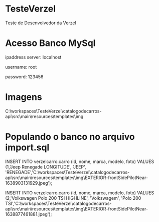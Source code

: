# TesteVerzel
 Teste de Desenvolvedor da Verzel
 
 # Acesso Banco MySql
 
 ipaddress server: localhost
 
 username: root
 
 password: 123456
 
 # Imagens 
 C:\workspaces\TesteVerzel\catalogodecarros-api\src\main\resources\templates\img
 
 # Populando o banco no arquivo import.sql
 INSERT INTO verzelcarro.carro (id, nome, marca, modelo, foto) VALUES (1,'Jeep Renegade LONGITUDE', 'JEEP', 'RENEGADE','C:\workspaces\TesteVerzel\catalogodecarros-api\src\main\resources\templates\img\EXTERIOR-frontSidePilotNear-1638903131929.jpeg');

INSERT INTO verzelcarro.carro (id, nome, marca, modelo, foto) VALUES (2,'Volkswagen Polo 200 TSI HIGHLINE', 'Volkswagem', 'Polo 200 TSI','C:\workspaces\TesteVerzel\catalogodecarros-api\src\main\resources\templates\img\EXTERIOR-frontSidePilotNear-1638877461881.jpeg');

 
 
